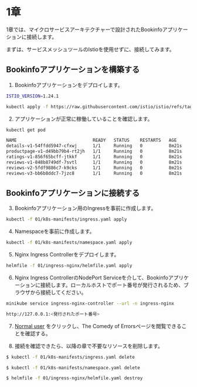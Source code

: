 # 1章

1章では、マイクロサービスアーキテクチャーで設計されたBookinfoアプリケーションに接続します。

まずは、サービスメッシュツールのIstioを使用せずに、接続してみます。

## Bookinfoアプリケーションを構築する

1. Bookinfoアプリケーションをデプロイします。

```bash
ISTIO_VERSION=1.24.1

kubectl apply -f https://raw.githubusercontent.com/istio/istio/refs/tags/${ISTIO_VERSION}/samples/bookinfo/platform/kube/bookinfo.yaml
```

2. アプリケーションが正常に稼働していることを確認します。

```bash
kubectl get pod

NAME                             READY   STATUS    RESTARTS   AGE
details-v1-54ffdd5947-cfxwj      1/1     Running   0          8m21s
productpage-v1-d49bb79b4-rt2jh   1/1     Running   0          8m21s
ratings-v1-856f65bcff-jtkkf      1/1     Running   0          8m21s
reviews-v1-848b8749df-7svtl      1/1     Running   0          8m21s
reviews-v2-5fdf9886c7-k9cks      1/1     Running   0          8m21s
reviews-v3-bb6b8ddc7-7jzc8       1/1     Running   0          8m21s
```

## Bookinfoアプリケーションに接続する

3. Bookinfoアプリケーション用のIngressを事前に作成します。

```bash
kubectl -f 01/k8s-manifests/ingress.yaml apply
```

4. Namespaceを事前に作成します。

```bash
kubectl -f 01/k8s-manifests/namespace.yaml apply
```

5. Nginx Ingress Controllerをデプロイします。

```bash
helmfile -f 01/ingress-nginx/helmfile.yaml apply
```

6. Nginx Ingress ControllerのNodePort Serviceを介して、Bookinfoアプリケーションに接続します。ローカルホストでポート番号が発行されるため、ブラウザから接続してください。

```bash
minikube service ingress-nginx-controller --url -n ingress-nginx

http://127.0.0.1:<発行されたポート番号>
```

7. [Normal user](http://127.0.0.1:59594/productpage?u=normal) をクリックし、The Comedy of Errorsページを閲覧できることを確認する。

8. 接続を確認できたら、以降の章で不要なリソースを削除します。

```bash
$ kubectl -f 01/k8s-manifests/ingress.yaml delete

$ kubectl -f 01/k8s-manifests/namespace.yaml delete

$ helmfile -f 01/ingress-nginx/helmfile.yaml destroy
```

